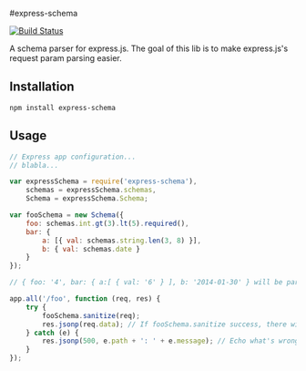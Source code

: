 #express-schema

[![Build Status](https://secure.travis-ci.org/ctavan/express-validator.png)](http://travis-ci.org/ctavan/express-validator)

  A schema parser for express.js. The goal of this lib is to make express.js's request param parsing easier.
  
## Installation

```
npm install express-schema
```

## Usage

```javascript
// Express app configuration...
// blabla...

var expressSchema = require('express-schema'),
    schemas = expressSchema.schemas,
    Schema = expressSchema.Schema;

var fooSchema = new Schema({
    foo: schemas.int.gt(3).lt(5).required(),
    bar: {
        a: [{ val: schemas.string.len(3, 8) }],
        b: { val: schemas.date }
    }
});

// { foo: '4', bar: { a:[ { val: '6' } ], b: '2014-01-30' } will be parsed as { foo: 4, bar: { a: [ { val: 6 } ], b: Date('2014-01-30') } }

app.all('/foo', function (req, res) {
    try {
        fooSchema.sanitize(req);
        res.jsonp(req.data); // If fooSchema.sanitize success, there will be a 'data' field contains sanitized data.
    } catch (e) {
        res.jsonp(500, e.path + ': ' + e.message); // Echo what's wrong.
    }
});
```
